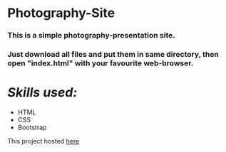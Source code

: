 # Photography-Site
### This is a simple photography-presentation site.
### Just download all files and put them in same directory, then open "index.html" with your favourite web-browser.
# *Skills used:*
* HTML
* CSS
* Bootstrap

This project hosted [here](https://trapq3du-photography-site.netlify.app/ "Tanmay's Photography")
